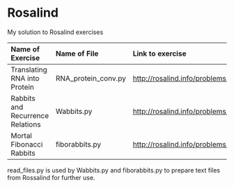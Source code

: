 # Rosalind
My solution to Rosalind exercises

| Name of Exercise | Name of File | Link to exercise |
|:-----------------|:-------------|:-----------------|
|Translating RNA into Protein|RNA_protein_conv.py|http://rosalind.info/problems/prot/|
|Rabbits and Recurrence Relations|Wabbits.py|http://rosalind.info/problems/fib/|
|Mortal Fibonacci Rabbits|fiborabbits.py |http://rosalind.info/problems/fibd/ |

read_files.py is used by Wabbits.py and fiborabbits.py to prepare text files from Rossalind for further use.




 

